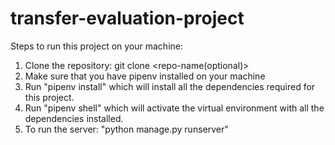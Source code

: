 # transfer-evaluation-project

Steps to run this project on your machine:
1. Clone the repository: git clone <repo-name(optional)><url>
2. Make sure that you have pipenv installed on your machine
3. Run "pipenv install" which will install all the dependencies required for this project.
4. Run "pipenv shell" which will activate the virtual environment with all the dependencies installed.
5. To run the server: "python manage.py runserver"
